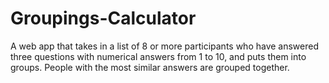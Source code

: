 # Groupings-Calculator
A web app that takes in a list of 8 or more participants who have answered three questions with numerical answers from 1 to 10, and puts them into groups. People with the most similar answers are grouped together.
